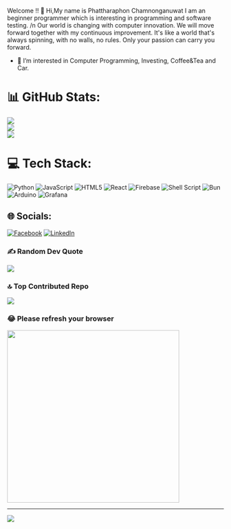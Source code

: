 Welcome !!
👋 Hi,My name is Phattharaphon Chamnonganuwat
  I am an beginner programmer which is interesting in programming and software testing. /n
  Our world is changing with computer innovation. 
  We will move forward together with my continuous improvement. 
  It's like a world that's always spinning, with no walls, no rules.
  Only your passion can carry you forward.
- 👀 I’m interested in Computer Programming, Investing, Coffee&Tea and Car.

# 📊 GitHub Stats:
![](https://github-readme-stats.vercel.app/api?username=jomdiesel&theme=bear&hide_border=false&include_all_commits=true&count_private=false)<br/>
![](https://github-readme-streak-stats.herokuapp.com/?user=jomdiesel&theme=bear&hide_border=false)<br/>
![](https://github-readme-stats.vercel.app/api/top-langs/?username=jomdiesel&theme=bear&hide_border=false&include_all_commits=true&count_private=false&layout=compact)

# 💻 Tech Stack:
![Python](https://img.shields.io/badge/python-3670A0?style=for-the-badge&logo=python&logoColor=ffdd54) ![JavaScript](https://img.shields.io/badge/javascript-%23323330.svg?style=for-the-badge&logo=javascript&logoColor=%23F7DF1E) ![HTML5](https://img.shields.io/badge/html5-%23E34F26.svg?style=for-the-badge&logo=html5&logoColor=white) ![React](https://img.shields.io/badge/react-%2320232a.svg?style=for-the-badge&logo=react&logoColor=%2361DAFB) ![Firebase](https://img.shields.io/badge/firebase-%23039BE5.svg?style=for-the-badge&logo=firebase) ![Shell Script](https://img.shields.io/badge/shell_script-%23121011.svg?style=for-the-badge&logo=gnu-bash&logoColor=white) ![Bun](https://img.shields.io/badge/Bun-%23000000.svg?style=for-the-badge&logo=bun&logoColor=white) ![Arduino](https://img.shields.io/badge/-Arduino-00979D?style=for-the-badge&logo=Arduino&logoColor=white) ![Grafana](https://img.shields.io/badge/grafana-%23F46800.svg?style=for-the-badge&logo=grafana&logoColor=white)

## 🌐 Socials:
[![Facebook](https://img.shields.io/badge/Facebook-%231877F2.svg?logo=Facebook&logoColor=white)](https://facebook.com/https://www.facebook.com/) [![LinkedIn](https://img.shields.io/badge/LinkedIn-%230077B5.svg?logo=linkedin&logoColor=white)](https://linkedin.com/in/https://www.linkedin.com/in/phattharaphon-chamnongauwat) 

### ✍️ Random Dev Quote
![](https://quotes-github-readme.vercel.app/api?type=vetical&theme=radical)

### 🔝 Top Contributed Repo
![](https://github-contributor-stats.vercel.app/api?username=jomdiesel&limit=5&theme=tokyonight&combine_all_yearly_contributions=true)

### 😂 Please refresh your browser
<img src='https://randommeme-five.vercel.app/' style="height: 400px;"/>

---
[![](https://visitcount.itsvg.in/api?id=jomdiesel&icon=2&color=1)](https://visitcount.itsvg.in)

<!-- Proudly created with GPRM ( https://gprm.itsvg.in ) -->


<!---
JOMDIESEL/JOMDIESEL is a ✨ special ✨ repository because its `README.md` (this file) appears on your GitHub profile.
You can click the Preview link to take a look at your changes.
--->
